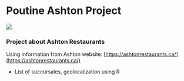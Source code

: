 # Poutine Ashton Project

![](https://ashtonrestaurants.ca/images/favicons/favicon-32x32.png)

### Project about Ashton Restaurants

Using information from Ashton website: [https://ashtonrestaurants.ca/](https://ashtonrestaurants.ca/)

-   List of succursales, geolocalization using R